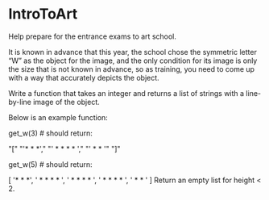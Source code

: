 # IntroToArt

Help prepare for the entrance exams to art school.

It is known in advance that this year, the school chose the symmetric letter “W” as the object for the image, and the only condition for its image is only the size that is not known in advance, so as training, you need to come up with a way that accurately depicts the object.

Write a function that takes an integer and returns a list of strings with a line-by-line image of the object.

Below is an example function:

get_w(3) # should return:

"["
"'*   *   *',"
"' * * * * ',"
"'  *   *  '"
"]"

get_w(5) # should return:

[
'*       *       *',
' *     * *     * ',
'  *   *   *   *  ',
'   * *     * *   ',
'    *       *    '
]
Return an empty list for height < 2.
